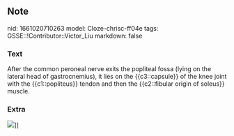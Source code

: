 ## Note
nid: 1661020710263
model: Cloze-chrisc-ff04e
tags: GSSE::!Contributor::Victor_Liu
markdown: false

### Text
After the common peroneal nerve exits the popliteal fossa (lying on the lateral head of gastrocnemius), it lies on the {{c3::capsule}} of the knee joint with the {{c1::popliteus}} tendon and then the {{c2::fibular origin of soleus}} muscle.

### Extra
<img src="paste-d46006c958d01bfc39a037a4eb3e8f64623c64c0.jpg">]]
